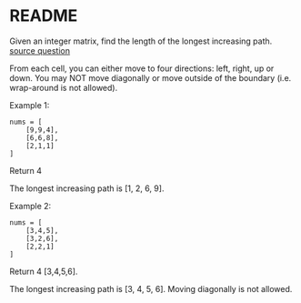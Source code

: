 # README #

Given an integer matrix, find the length of the longest increasing path.
[source question](https://leetcode.com/problems/longest-increasing-path-in-a-matrix/)

From each cell, you can either move to four directions: left, right, up or down. You may NOT move diagonally or move outside of the boundary (i.e. wrap-around is not allowed).

Example 1:

```
nums = [
    [9,9,4],
    [6,6,8],
    [2,1,1]
]
```
Return 4

The longest increasing path is [1, 2, 6, 9].
      
Example 2:

```
nums = [
    [3,4,5],
    [3,2,6],
    [2,2,1]
]
```
Return 4 [3,4,5,6].

The longest increasing path is [3, 4, 5, 6]. Moving diagonally is not allowed.

